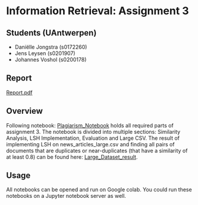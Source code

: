 # Information Retrieval: Assignment 3

## Students (UAntwerpen)
 - Daniëlle Jongstra (s0172260)
 - Jens Leysen (s0201907)
 - Johannes Voshol (s0200178)

## Report
[Report.pdf](https://github.com/DJongstra/Information_Retrieval_Assignment_3/blob/main/Information_Retrieval__Assignment_3.pdf)

## Overview
Following notebook: [Plagiarism_Notebook](https://github.com/DJongstra/Information_Retrieval_Assignment_3/blob/main/IR_PlagiarismDetection.ipynb) holds all required parts of assignment 3. The notebook is divided into multiple sections: Similarity Analysis, LSH Implementation, Evaluation and Large CSV. The result of implementing LSH on news_articles_large.csv and  finding all pairs of documents that are duplicates or near-duplicates (that have a similarity of at least 0.8) can be found here: [Large_Dataset_result](https://github.com/DJongstra/Information_Retrieval_Assignment_3/blob/main/news_articles_large_RESULT.csv). 

## Usage
All notebooks can be opened and run on Google colab. 
You could run these notebooks on a Jupyter notebook server as well.
